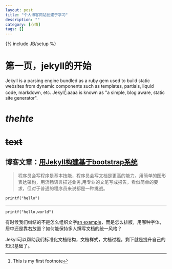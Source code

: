 ```yaml
---
layout: post
title: "个人博客网站创建于学习"
description: ""
category: [心情]
tags: []
---
```


{% include JB/setup %}

# 第一页，jekyll的开始

Jekyll is a parsing engine bundled as a ruby gem used to build static websites from
dynamic components such as templates, partials, liquid code, markdown, etc. Jekyll[^1]:aaaa is known as "a simple, blog aware, static site generator".

# *thehte*

# ~~text~~


[^1]: This is my first footnote

## 博客文章：[用Jekyll构建基于bootstrap系统](http://blog.fens.me/jekyll-bootstarp-doc/)

>程序员会写程序是基本技能，程序员会写文档是更高的能力。用简单的图形表达架构，用流畅语言描述业务,用专业的文笔写成报告，看似简单的要求，但对于普通的程序员来说都是一种挑战。

	printf("hello")

---

	printf("hello,world")

有时候我们纠结的不是怎么组织文字[an example](http://www.baidu.com)，而是怎么排版，用哪种字体，居中还是靠右放置？如何能保持多人撰写文档的统一风格？

Jekyll可以帮助我们标准化文档结构，文档样式，文档过程。剩下就是提升自己的知识基础了。
